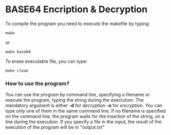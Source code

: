 # BASE64 Encription & Decryption
To compile the program you need to execute the makefile by typing:
```
make
``` 
or
```
make base64
```
To erase executable file, you can type:
```
make clean
```
### How to use the program?
You can use the program by command line, specifying a filename or execute the program, typing the string during the exectution. The mandatory argument is either **-d** for *decryption* **-e** for *encryption*. You can type only one of them in the same command line. If no filename is specified on the command line, the program waits for the insertion of the string, on a line during the execution. If you specify a file in the input, the result of the execution of the program will be in "output.txt"
